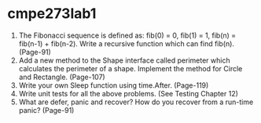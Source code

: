 # cmpe273lab1

1) The Fibonacci sequence is defined as: fib(0) = 0, fib(1) = 1, fib(n) = fib(n-1) + fib(n-2). Write a recursive function which can find fib(n). (Page-91)
2) Add a new method to the Shape interface called perimeter which calculates the perimeter of a shape. Implement the method for Circle and Rectangle. (Page-107)
3) Write your own Sleep function using time.After. (Page-119)
4) Write unit tests for all the above problems. (See Testing Chapter 12)
5) What are defer, panic and recover? How do you recover from a run-time panic? (Page-91)
